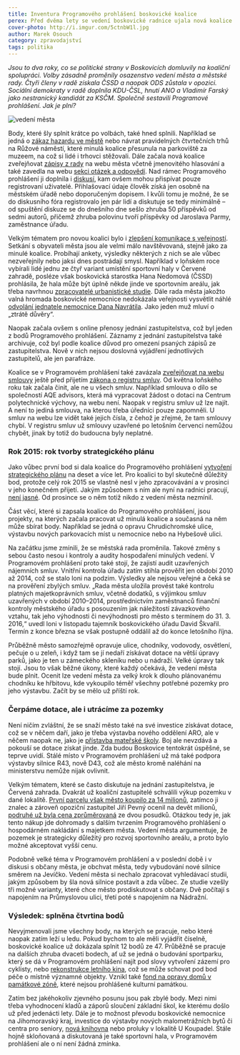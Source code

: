 ```yaml
---
title: Inventura Programového prohlášení boskovické koalice
perex: Před dvěma lety se vedení boskovické radnice ujala nová koalice a krátce nato zveřejnila městská rada své programové prohlášení. Jak to s jeho plněním vypadá v poločase?
cover-photo: http://i.imgur.com/5ctnbW1l.jpg
author: Marek Osouch
category: zpravodajství
tags: politika
---
```


*Jsou to dva roky, co se politické strany v Boskovicích domluvily na koaliční spolupráci. Volby zásadně proměnily osazenstvo vedení města a městské rady. Čtyři členy v radě získala ČSSD a naopak ODS zůstala v opozici. Sociální demokraty v radě doplnila KDU-ČSL, hnutí ANO a Vladimír Farský jako nestranický kandidát za KSČM. Společně sestavili Programové prohlášení. Jak je plní?*

<img src="http://i.imgur.com/jWZxS08.jpg" alt="vedení města" class="img-responsive img-popup" data-author="Tomáš Trumpeš">

Body, které šly splnit krátce po volbách, také hned splnili. Například se jedná o [zákaz hazardu ve městě](http://ohlasy.info/clanky/2015/02/zakaz-hazardu.html) nebo návrat pravidelných čtvrtečních trhů na Růžové náměstí, které minulá koalice přesunula na parkoviště za muzeem, na což si lidé i trhovci stěžovali. Dále začala nová koalice zveřejňovat [zápisy z rady](http://boskovice.cz/zapisy%2Dz%2Djednani%2Drm/ds-1266/p1=1183) na webu města včetně jmenovitého hlasování a také zavedla na webu [sekci otázek a odpovědí](http://www.boskovice.cz/otazky-a-odpovedi-na-vedeni-mesta/d-26739). Nad rámec Programového prohlášení ji doplnila i [diskusí](http://www.boskovice.cz/diskuze/index.asp?), kam ovšem mohou přispívat pouze registrovaní uživatelé. Přihlašovací údaje člověk získá jen osobně na městském úřadě nebo doporučeným dopisem. I kvůli tomu je možné, že se do diskusního fóra registrovalo jen pár lidí a diskutuje se tedy minimálně – od spuštění diskuze se do dnešního dne sešlo zhruba 50 příspěvků od sedmi autorů, přičemž zhruba polovinu tvoří příspěvky od Jaroslava Parmy, zaměstnance úřadu.

Velkým tématem pro novou koalici bylo i [zlepšení komunikace s veřejností](http://ohlasy.info/clanky/2016/08/kulate-stoly.html). Setkání s obyvateli města jsou ale velmi málo navštěvovaná, stejně jako za minulé koalice. Probíhají ankety, výsledky některých z nich se ale vůbec nezveřejnily nebo jaksi dnes postrádají smysl. Například v loňském roce vybírali lidé jednu ze čtyř variant umístění sportovní haly v Červené zahradě, posléze však boskovická starostka Hana Nedomová (ČSSD) prohlásila, že hala může být úplně někde jinde ve sportovním areálu, jak třeba navrhnou [zpracovatelé urbanistické studie](http://ohlasy.info/clanky/2016/09/cervenka-soutez.html). Dále rada města jakožto valná hromada boskovické nemocnice nedokázala veřejnosti vysvětlit náhlé [odvolání jednatele nemocnice Dana Navrátila](http://ohlasy.info/clanky/2016/09/nemocnice-jednatel.html). Jako jeden muž mluví o „ztrátě důvěry“. 

Naopak začala ovšem s online přenosy jednání zastupitelstva, což byl jeden z bodů Programového prohlášení. Záznamy z jednání zastupitelstva také archivuje, což byl podle koalice důvod pro omezení psaných zápisů ze zastupitelstva. Nově v nich nejsou doslovná vyjádření jednotlivých zastupitelů, ale jen parafráze.

Koalice se v Programovém prohlášení také zavázala [zveřejňovat na webu smlouvy](http://boskovice.cz/majetkopravni-smlouvy/ds-1455) ještě před přijetím [zákona o registru smluv](http://ohlasy.info/clanky/2015/12/registr-smluv.html). Od května loňského roku tak začala činit, ale ne u všech smluv. Například smlouva o dílo se společností AQE advisors, která má vypracovat žádost o dotaci na Centrum polytechnické výchovy, na webu není. Naopak v registru smluv už lze najít. A není to jediná smlouva, na kterou třeba úředníci pouze zapomněli. U smluv na webu lze vidět také jejich čísla, z čehož je zřejmé, že tam smlouvy chybí. V registru smluv už smlouvy uzavřené po letošním červenci nemůžou chybět, jinak by totiž do budoucna byly neplatné.

### Rok 2015: rok tvorby strategického plánu

Jako vůbec první bod si dala koalice do Programového prohlášení [vytvoření strategického plánu](http://ohlasy.info/clanky/2015/08/strategicky-plan.html) na deset a více let. Pro koalici to byl skutečně důležitý bod, protože celý rok 2015 se vlastně nesl v jeho zpracovávání a v prosinci v jeho konečném přijetí. Jakým způsobem s ním ale nyní na radnici pracují, [není jasné](http://ohlasy.info/clanky/2015/09/rozhovor-tajemnik.html). Od prosince se o něm totiž nikdo z vedení města nezmínil.

Část věcí, které si zapsala koalice do Programového prohlášení, jsou projekty, na kterých začala pracovat už minulá koalice a současná na něm může sbírat body. Například se jedná o opravu Chrudichromské ulice, výstavbu nových parkovacích míst u nemocnice nebo na Hybešově ulici.

Na začátku jsme zmínili, že se městská rada proměnila. Takové změny s sebou často nesou i kontroly a audity hospodaření minulých vedení. V Programovém prohlášení proto také stojí, že zajistí audit uzavřených nájemních smluv. Vnitřní kontrola úřadu zatím stihla prověřit jen období 2010 až 2014, což se stalo loni na podzim. Výsledky ale nejsou veřejné a čeká se na prověření zbylých smluv. „Rada města uložila provést také kontrolu platných majetkoprávních smluv, včetně dodatků, s výjimkou smluv uzavřených v období 2010–2014, prostřednictvím zaměstnanců finanční kontroly městského úřadu s posouzením jak náležitostí závazkového vztahu, tak jeho výhodnosti či nevýhodnosti pro město s termínem do 31. 3. 2016,“ uvedl loni v listopadu tajemník boskovického úřadu David Škvařil. Termín z konce března se však postupně oddálil až do konce letošního října.

Průběžně město samozřejmě opravuje ulice, chodníky, vodovody, osvětlení, pečuje o u zeleň, i když tam se jí nedaří získávat dotace na větší úpravy parků, jako je ten u zámeckého skleníku nebo u nádraží. Velké úpravy tak stojí. Jsou to však běžné úkony, které každý očekává, že vedení města bude plnit. Ocenit lze vedení města za velký krok k dlouho plánovanému chodníku ke hřbitovu, kde vykoupilo téměř všechny potřebné pozemky pro jeho výstavbu. Začít by se mělo už příští rok.

### Čerpáme dotace, ale i utrácíme za pozemky

Není ničím zvláštní, že se snaží město také na své investice získávat dotace, což se v něčem daří, jako je třeba výstavba nového oddělení ARO, ale v něčem naopak ne, jako je [přístavba mateřské školy](http://ohlasy.info/clanky/2016/04/dotace-na-skolku.html). Boj ale nevzdává a pokouší se dotace získat jinde. Zda budou Boskovice tentokrát úspěšné, se teprve uvidí. Stálé místo v Programovém prohlášení už má také podpora výstavby silnice R43, nově D43, což ale město kromě naléhání na ministerstvu nemůže nijak ovlivnit.

Velkým tématem, které se často diskutuje na jednání zastupitelstva, je Červená zahrada. Dvakrát už koaliční zastupitelé schválili výkup pozemku v dané lokalitě. [První parcelu však město koupilo za 14 milionů](http://ohlasy.info/clanky/2015/10/dvorackuv-mlyn.html), zatímco ji znalec a zároveň opoziční zastupitel Jiří Pevný ocenil na devět milionů, [podruhé už byla cena zprůměrovaná](http://ohlasy.info/clanky/2016/09/cervenka-autobazar.html) ze dvou posudků. Otázkou tedy je, jak tento nákup jde dohromady s dalším tvrzením Programového prohlášení o hospodárném nakládání s majetkem města. Vedení města argumentuje, že pozemek je strategicky důležitý pro rozvoj sportovního areálu, a proto bylo možné akceptovat vyšší cenu.

Podobně velké téma v Programovém prohlášení a v poslední době i v diskusi s občany města, je obchvat města, tedy vybudování nové silnice směrem na Jevíčko. Vedení města si nechalo zpracovat vyhledávací studii, jakým způsobem by šla nová silnice postavit a zda vůbec. Ze studie vzešly tři možné varianty, které chce město prodiskutovat s občany. Dvě počítají s napojením na Průmyslovou ulici, třetí poté s napojením na Nádražní.

### Výsledek: splněna čtvrtina bodů

Nevyjmenovali jsme všechny body, na kterých se pracuje, nebo které naopak zatím leží u ledu. Pokud bychom to ale měli vyjádřit číselně, boskovické koalice už dokázala splnit 12 bodů ze 47. Průběžně se pracuje na dalších zhruba dvaceti bodech, ať už se jedná o budování sportparku, který se dá v Programovém prohlášení najít pod slovy vytvoření zázemí pro cyklisty, nebo [rekonstrukce letního kina](http://ohlasy.info/clanky/2016/09/letni-kino-kapacita.html), což se může schovat pod bod péče o místně významné objekty. Vznikl také [fond na opravy domů v památkové zóně](http://ohlasy.info/clanky/2016/01/pamatkova-zona.html), které nejsou prohlášené kulturní památkou.

Zatím bez jakéhokoliv zjevného posunu jsou pak zbylé body. Mezi nimi třeba vyhodnocení kladů a záporů sloučení základní škol, ke kterému došlo už před jedenácti lety. Dále je to možnost převodu boskovické nemocnice na Jihomoravský kraj, investice do výstavby nových malometrážních bytů či centra pro seniory, [nová knihovna](http://ohlasy.info/clanky/2016/01/knihovna.html) nebo proluky v lokalitě U Koupadel. Stále hojně skloňovaná a diskutovaná je také sportovní hala, v Programovém prohlášení ale o ní není žádná zmínka.
